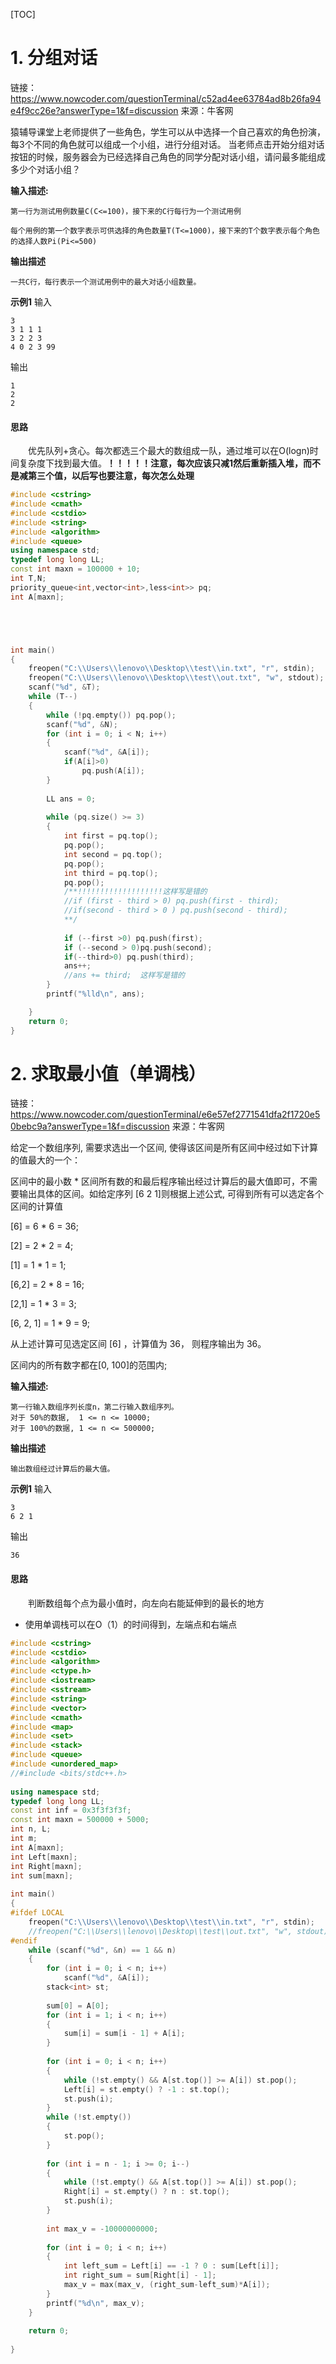 [TOC]
# 1. 分组对话


链接：https://www.nowcoder.com/questionTerminal/c52ad4ee63784ad8b26fa94e4f9cc26e?answerType=1&f=discussion
来源：牛客网

猿辅导课堂上老师提供了一些角色，学生可以从中选择一个自己喜欢的角色扮演，每3个不同的角色就可以组成一个小组，进行分组对话。
当老师点击开始分组对话按钮的时候，服务器会为已经选择自己角色的同学分配对话小组，请问最多能组成多少个对话小组？

**输入描述:**
```
第一行为测试用例数量C(C<=100)，接下来的C行每行为一个测试用例

每个用例的第一个数字表示可供选择的角色数量T(T<=1000)，接下来的T个数字表示每个角色的选择人数Pi(Pi<=500)
```

**输出描述**
```
一共C行，每行表示一个测试用例中的最大对话小组数量。
```

**示例1**
输入
```
3
3 1 1 1 
3 2 2 3
4 0 2 3 99
```
输出
```
1
2
2
```
#### 思路

&emsp;&emsp;优先队列+贪心。每次都选三个最大的数组成一队，通过堆可以在O(logn)时间复杂度下找到最大值。**！！！！！注意，每次应该只减1然后重新插入堆，而不是减第三个值，以后写也要注意，每次怎么处理**


```cpp
#include <cstring>
#include <cmath>
#include <cstdio>
#include <string>
#include <algorithm>
#include <queue>
using namespace std;
typedef long long LL;
const int maxn = 100000 + 10;
int T,N;
priority_queue<int,vector<int>,less<int>> pq;
int A[maxn];





int main()
{
	freopen("C:\\Users\\lenovo\\Desktop\\test\\in.txt", "r", stdin);
	freopen("C:\\Users\\lenovo\\Desktop\\test\\out.txt", "w", stdout);
	scanf("%d", &T);
	while (T--)
	{
		while (!pq.empty()) pq.pop();
		scanf("%d", &N);
		for (int i = 0; i < N; i++)
		{
			scanf("%d", &A[i]);
			if(A[i]>0)
				pq.push(A[i]);
		}
		
		LL ans = 0;
		
		while (pq.size() >= 3)
		{
			int first = pq.top();
			pq.pop();
			int second = pq.top();
			pq.pop();
			int third = pq.top();
			pq.pop();
            /**!!!!!!!!!!!!!!!!!!!这样写是错的
			//if (first - third > 0) pq.push(first - third);
			//if(second - third > 0 ) pq.push(second - third);
			**/
			
			if (--first >0) pq.push(first);
			if (--second > 0)pq.push(second);
			if(--third>0) pq.push(third);
			ans++;
			//ans += third;  这样写是错的
		}
		printf("%lld\n", ans);

	}
	return 0;
}

```

# 2. 求取最小值（单调栈）


链接：https://www.nowcoder.com/questionTerminal/e6e57ef2771541dfa2f1720e50bebc9a?answerType=1&f=discussion
来源：牛客网

给定一个数组序列, 需要求选出一个区间, 使得该区间是所有区间中经过如下计算的值最大的一个：

区间中的最小数 * 区间所有数的和最后程序输出经过计算后的最大值即可，不需要输出具体的区间。如给定序列  [6 2 1]则根据上述公式, 可得到所有可以选定各个区间的计算值



[6] = 6 * 6 = 36;

[2] = 2 * 2 = 4;

[1] = 1 * 1 = 1;

[6,2] = 2 * 8 = 16;

[2,1] = 1 * 3 = 3;

[6, 2, 1] = 1 * 9 = 9;

 从上述计算可见选定区间 [6] ，计算值为 36， 则程序输出为 36。

区间内的所有数字都在[0, 100]的范围内;

**输入描述:**
```
第一行输入数组序列长度n，第二行输入数组序列。
对于 50%的数据,  1 <= n <= 10000;
对于 100%的数据, 1 <= n <= 500000;
```

**输出描述**
```
输出数组经过计算后的最大值。
```

**示例1**
输入
```
3
6 2 1
```
输出
```
36
```
#### 思路

&emsp;&emsp;判断数组每个点为最小值时，向左向右能延伸到的最长的地方
* 使用单调栈可以在O（1）的时间得到，左端点和右端点


```cpp
#include <cstring>
#include <cstdio>
#include <algorithm>
#include <ctype.h>
#include <iostream>
#include <sstream>
#include <string>
#include <vector>
#include <cmath>
#include <map>
#include <set>
#include <stack>
#include <queue>
#include <unordered_map>
//#include <bits/stdc++.h>
 
using namespace std;
typedef long long LL;
const int inf = 0x3f3f3f3f;
const int maxn = 500000 + 5000;
int n, L;
int m;
int A[maxn];
int Left[maxn];
int Right[maxn];
int sum[maxn];
 
int main()
{
#ifdef LOCAL
    freopen("C:\\Users\\lenovo\\Desktop\\test\\in.txt", "r", stdin);
    //freopen("C:\\Users\\lenovo\\Desktop\\test\\out.txt", "w", stdout);
#endif
    while (scanf("%d", &n) == 1 && n)
    {
        for (int i = 0; i < n; i++)
            scanf("%d", &A[i]);
        stack<int> st;
 
        sum[0] = A[0];
        for (int i = 1; i < n; i++)
        {
            sum[i] = sum[i - 1] + A[i];
        }
 
        for (int i = 0; i < n; i++)
        {
            while (!st.empty() && A[st.top()] >= A[i]) st.pop();
            Left[i] = st.empty() ? -1 : st.top();
            st.push(i);
        }
        while (!st.empty())
        {
            st.pop();
        }
 
        for (int i = n - 1; i >= 0; i--)
        {
            while (!st.empty() && A[st.top()] >= A[i]) st.pop();
            Right[i] = st.empty() ? n : st.top();
            st.push(i);
        }
 
        int max_v = -10000000000;
 
        for (int i = 0; i < n; i++)
        {
            int left_sum = Left[i] == -1 ? 0 : sum[Left[i]];
            int right_sum = sum[Right[i] - 1];
            max_v = max(max_v, (right_sum-left_sum)*A[i]);
        }
        printf("%d\n", max_v);
    }
 
    return 0;
 
}
```

